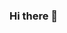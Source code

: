 ### Hi there 👋

<!--
**kefahwambai/kefahwambai** is a ✨ _special_ ✨ repository because its `README.md` (this file) appears on your GitHub profile.

Here are some ideas to get you started:

- 🔭 I’m currently working on ...
- 🌱 I’m currently learning React, Ruby on Rails and Angular
- 📫 How to reach me: ...
- ⚡ Fun fact: ...
-->
